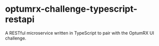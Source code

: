 # optumrx-challenge-typescript-restapi
A RESTful microservice written in TypeScript to pair with the OptumRX UI challenge.
